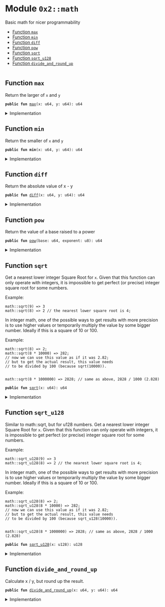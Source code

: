 
<a name="0x2_math"></a>

# Module `0x2::math`

Basic math for nicer programmability


-  [Function `max`](#0x2_math_max)
-  [Function `min`](#0x2_math_min)
-  [Function `diff`](#0x2_math_diff)
-  [Function `pow`](#0x2_math_pow)
-  [Function `sqrt`](#0x2_math_sqrt)
-  [Function `sqrt_u128`](#0x2_math_sqrt_u128)
-  [Function `divide_and_round_up`](#0x2_math_divide_and_round_up)


<pre><code></code></pre>



<a name="0x2_math_max"></a>

## Function `max`

Return the larger of <code>x</code> and <code>y</code>


<pre><code><b>public</b> <b>fun</b> <a href="math.md#0x2_math_max">max</a>(x: u64, y: u64): u64
</code></pre>



<details>
<summary>Implementation</summary>


<pre><code><b>public</b> <b>fun</b> <a href="math.md#0x2_math_max">max</a>(x: u64, y: u64): u64 {
    <b>if</b> (x &gt; y) {
        x
    } <b>else</b> {
        y
    }
}
</code></pre>



</details>

<a name="0x2_math_min"></a>

## Function `min`

Return the smaller of <code>x</code> and <code>y</code>


<pre><code><b>public</b> <b>fun</b> <b>min</b>(x: u64, y: u64): u64
</code></pre>



<details>
<summary>Implementation</summary>


<pre><code><b>public</b> <b>fun</b> <b>min</b>(x: u64, y: u64): u64 {
    <b>if</b> (x &lt; y) {
        x
    } <b>else</b> {
        y
    }
}
</code></pre>



</details>

<a name="0x2_math_diff"></a>

## Function `diff`

Return the absolute value of x - y


<pre><code><b>public</b> <b>fun</b> <a href="math.md#0x2_math_diff">diff</a>(x: u64, y: u64): u64
</code></pre>



<details>
<summary>Implementation</summary>


<pre><code><b>public</b> <b>fun</b> <a href="math.md#0x2_math_diff">diff</a>(x: u64, y: u64): u64 {
    <b>if</b> (x &gt; y) {
        x - y
    } <b>else</b> {
        y - x
    }
}
</code></pre>



</details>

<a name="0x2_math_pow"></a>

## Function `pow`

Return the value of a base raised to a power


<pre><code><b>public</b> <b>fun</b> <a href="math.md#0x2_math_pow">pow</a>(base: u64, exponent: u8): u64
</code></pre>



<details>
<summary>Implementation</summary>


<pre><code><b>public</b> <b>fun</b> <a href="math.md#0x2_math_pow">pow</a>(<b>mut</b> base: u64, <b>mut</b> exponent: u8): u64 {
    <b>let</b> <b>mut</b> res = 1;
    <b>while</b> (exponent &gt;= 1) {
        <b>if</b> (exponent % 2 == 0) {
            base = base * base;
            exponent = exponent / 2;
        } <b>else</b> {
            res = res * base;
            exponent = exponent - 1;
        }
    };

    res
}
</code></pre>



</details>

<a name="0x2_math_sqrt"></a>

## Function `sqrt`

Get a nearest lower integer Square Root for <code>x</code>. Given that this
function can only operate with integers, it is impossible
to get perfect (or precise) integer square root for some numbers.

Example:
```
math::sqrt(9) => 3
math::sqrt(8) => 2 // the nearest lower square root is 4;
```

In integer math, one of the possible ways to get results with more
precision is to use higher values or temporarily multiply the
value by some bigger number. Ideally if this is a square of 10 or 100.

Example:
```
math::sqrt(8) => 2;
math::sqrt(8 * 10000) => 282;
// now we can use this value as if it was 2.82;
// but to get the actual result, this value needs
// to be divided by 100 (because sqrt(10000)).


math::sqrt(8 * 1000000) => 2828; // same as above, 2828 / 1000 (2.828)
```


<pre><code><b>public</b> <b>fun</b> <a href="math.md#0x2_math_sqrt">sqrt</a>(x: u64): u64
</code></pre>



<details>
<summary>Implementation</summary>


<pre><code><b>public</b> <b>fun</b> <a href="math.md#0x2_math_sqrt">sqrt</a>(x: u64): u64 {
    <b>let</b> <b>mut</b> bit = 1u128 &lt;&lt; 64;
    <b>let</b> <b>mut</b> res = 0u128;
    <b>let</b> <b>mut</b> x = (x <b>as</b> u128);

    <b>while</b> (bit != 0) {
        <b>if</b> (x &gt;= res + bit) {
            x = x - (res + bit);
            res = (res &gt;&gt; 1) + bit;
        } <b>else</b> {
            res = res &gt;&gt; 1;
        };
        bit = bit &gt;&gt; 2;
    };

    (res <b>as</b> u64)
}
</code></pre>



</details>

<a name="0x2_math_sqrt_u128"></a>

## Function `sqrt_u128`

Similar to math::sqrt, but for u128 numbers. Get a nearest lower integer Square Root for <code>x</code>. Given that this
function can only operate with integers, it is impossible
to get perfect (or precise) integer square root for some numbers.

Example:
```
math::sqrt_u128(9) => 3
math::sqrt_u128(8) => 2 // the nearest lower square root is 4;
```

In integer math, one of the possible ways to get results with more
precision is to use higher values or temporarily multiply the
value by some bigger number. Ideally if this is a square of 10 or 100.

Example:
```
math::sqrt_u128(8) => 2;
math::sqrt_u128(8 * 10000) => 282;
// now we can use this value as if it was 2.82;
// but to get the actual result, this value needs
// to be divided by 100 (because sqrt_u128(10000)).


math::sqrt_u128(8 * 1000000) => 2828; // same as above, 2828 / 1000 (2.828)
```


<pre><code><b>public</b> <b>fun</b> <a href="math.md#0x2_math_sqrt_u128">sqrt_u128</a>(x: u128): u128
</code></pre>



<details>
<summary>Implementation</summary>


<pre><code><b>public</b> <b>fun</b> <a href="math.md#0x2_math_sqrt_u128">sqrt_u128</a>(x: u128): u128 {
    <b>let</b> <b>mut</b> bit = 1u256 &lt;&lt; 128;
    <b>let</b> <b>mut</b> res = 0u256;
    <b>let</b> <b>mut</b> x = (x <b>as</b> u256);

    <b>while</b> (bit != 0) {
        <b>if</b> (x &gt;= res + bit) {
            x = x - (res + bit);
            res = (res &gt;&gt; 1) + bit;
        } <b>else</b> {
            res = res &gt;&gt; 1;
        };
        bit = bit &gt;&gt; 2;
    };

    (res <b>as</b> u128)
}
</code></pre>



</details>

<a name="0x2_math_divide_and_round_up"></a>

## Function `divide_and_round_up`

Calculate x / y, but round up the result.


<pre><code><b>public</b> <b>fun</b> <a href="math.md#0x2_math_divide_and_round_up">divide_and_round_up</a>(x: u64, y: u64): u64
</code></pre>



<details>
<summary>Implementation</summary>


<pre><code><b>public</b> <b>fun</b> <a href="math.md#0x2_math_divide_and_round_up">divide_and_round_up</a>(x: u64, y: u64): u64 {
    <b>if</b> (x % y == 0) {
        x / y
    } <b>else</b> {
        x / y + 1
    }
}
</code></pre>



</details>
